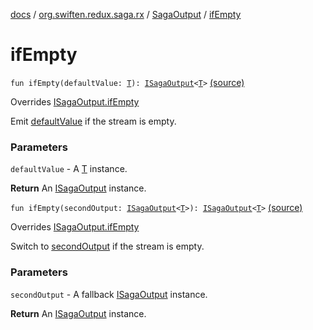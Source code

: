 [docs](../../index.md) / [org.swiften.redux.saga.rx](../index.md) / [SagaOutput](index.md) / [ifEmpty](./if-empty.md)

# ifEmpty

`fun ifEmpty(defaultValue: `[`T`](index.md#T)`): `[`ISagaOutput`](../../org.swiften.redux.saga.common/-i-saga-output/index.md)`<`[`T`](index.md#T)`>` [(source)](https://github.com/protoman92/KotlinRedux/tree/master/common/common-rx-saga/src/main/kotlin/org/swiften/redux/saga/rx/RxSaga.kt#L99)

Overrides [ISagaOutput.ifEmpty](../../org.swiften.redux.saga.common/-i-saga-output/if-empty.md)

Emit [defaultValue](../../org.swiften.redux.saga.common/-i-saga-output/if-empty.md#org.swiften.redux.saga.common.ISagaOutput$ifEmpty(org.swiften.redux.saga.common.ISagaOutput.T)/defaultValue) if the stream is empty.

### Parameters

`defaultValue` - A [T](../../org.swiften.redux.saga.common/-i-saga-output/index.md#T) instance.

**Return**
An [ISagaOutput](../../org.swiften.redux.saga.common/-i-saga-output/index.md) instance.

`fun ifEmpty(secondOutput: `[`ISagaOutput`](../../org.swiften.redux.saga.common/-i-saga-output/index.md)`<`[`T`](index.md#T)`>): `[`ISagaOutput`](../../org.swiften.redux.saga.common/-i-saga-output/index.md)`<`[`T`](index.md#T)`>` [(source)](https://github.com/protoman92/KotlinRedux/tree/master/common/common-rx-saga/src/main/kotlin/org/swiften/redux/saga/rx/RxSaga.kt#L103)

Overrides [ISagaOutput.ifEmpty](../../org.swiften.redux.saga.common/-i-saga-output/if-empty.md)

Switch to [secondOutput](../../org.swiften.redux.saga.common/-i-saga-output/if-empty.md#org.swiften.redux.saga.common.ISagaOutput$ifEmpty(org.swiften.redux.saga.common.ISagaOutput((org.swiften.redux.saga.common.ISagaOutput.T)))/secondOutput) if the stream is empty.

### Parameters

`secondOutput` - A fallback [ISagaOutput](../../org.swiften.redux.saga.common/-i-saga-output/index.md) instance.

**Return**
An [ISagaOutput](../../org.swiften.redux.saga.common/-i-saga-output/index.md) instance.

